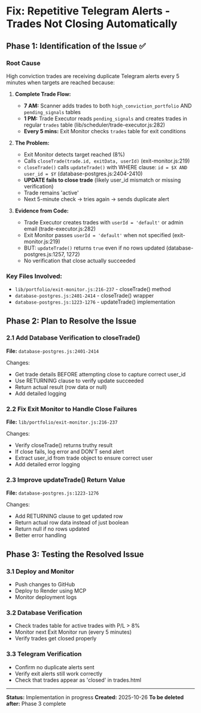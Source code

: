 # Fix: Repetitive Telegram Alerts - Trades Not Closing Automatically

## Phase 1: Identification of the Issue ✅

### Root Cause
High conviction trades are receiving duplicate Telegram alerts every 5 minutes when targets are reached because:

1. **Complete Trade Flow:**
   - **7 AM:** Scanner adds trades to both `high_conviction_portfolio` AND `pending_signals` tables
   - **1 PM:** Trade Executor reads `pending_signals` and creates trades in regular `trades` table (lib/scheduler/trade-executor.js:282)
   - **Every 5 mins:** Exit Monitor checks `trades` table for exit conditions

2. **The Problem:**
   - Exit Monitor detects target reached (8%)
   - Calls `closeTrade(trade.id, exitData, userId)` (exit-monitor.js:219)
   - `closeTrade()` calls `updateTrade()` with WHERE clause: `id = $X AND user_id = $Y` (database-postgres.js:2404-2410)
   - **UPDATE fails to close trade** (likely user_id mismatch or missing verification)
   - Trade remains 'active'
   - Next 5-minute check → tries again → sends duplicate alert

3. **Evidence from Code:**
   - Trade Executor creates trades with `userId = 'default'` or admin email (trade-executor.js:282)
   - Exit Monitor passes `userId = 'default'` when not specified (exit-monitor.js:219)
   - BUT: `updateTrade()` returns `true` even if no rows updated (database-postgres.js:1257, 1272)
   - No verification that close actually succeeded

### Key Files Involved:
- `lib/portfolio/exit-monitor.js:216-237` - closeTrade() method
- `database-postgres.js:2401-2414` - closeTrade() wrapper
- `database-postgres.js:1223-1276` - updateTrade() implementation

## Phase 2: Plan to Resolve the Issue

### 2.1 Add Database Verification to closeTrade()
**File:** `database-postgres.js:2401-2414`

Changes:
- Get trade details BEFORE attempting close to capture correct user_id
- Use RETURNING clause to verify update succeeded
- Return actual result (row data or null)
- Add detailed logging

### 2.2 Fix Exit Monitor to Handle Close Failures
**File:** `lib/portfolio/exit-monitor.js:216-237`

Changes:
- Verify closeTrade() returns truthy result
- If close fails, log error and DON'T send alert
- Extract user_id from trade object to ensure correct user
- Add detailed error logging

### 2.3 Improve updateTrade() Return Value
**File:** `database-postgres.js:1223-1276`

Changes:
- Add RETURNING clause to get updated row
- Return actual row data instead of just boolean
- Return null if no rows updated
- Better error handling

## Phase 3: Testing the Resolved Issue

### 3.1 Deploy and Monitor
- Push changes to GitHub
- Deploy to Render using MCP
- Monitor deployment logs

### 3.2 Database Verification
- Check trades table for active trades with P/L > 8%
- Monitor next Exit Monitor run (every 5 minutes)
- Verify trades get closed properly

### 3.3 Telegram Verification
- Confirm no duplicate alerts sent
- Verify exit alerts still work correctly
- Check that trades appear as 'closed' in trades.html

---

**Status:** Implementation in progress
**Created:** 2025-10-26
**To be deleted after:** Phase 3 complete
